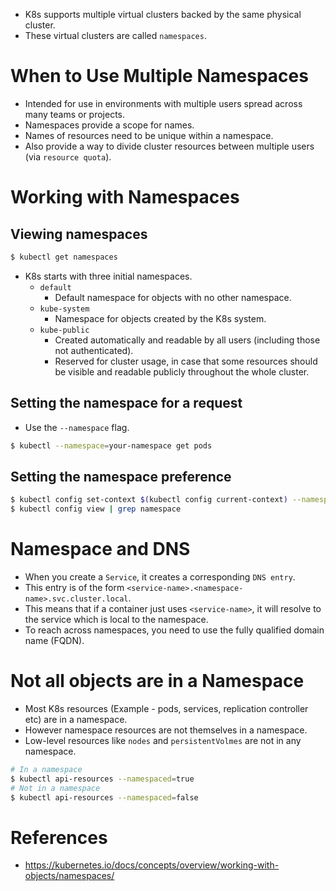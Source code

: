 * K8s supports multiple virtual clusters backed by the same physical cluster.
* These virtual clusters are called `namespaces`.
# When to Use Multiple Namespaces
* Intended for use in environments with multiple users spread across many teams or projects.
* Namespaces provide a scope for names.
* Names of resources need to be unique within a namespace.
* Also provide a way to divide cluster resources between multiple users (via `resource quota`).
# Working with Namespaces
## Viewing namespaces
```bash
$ kubectl get namespaces
```
* K8s starts with three initial namespaces.
	* `default`
		* Default namespace for objects with no other namespace.
	* `kube-system`
		* Namespace for objects created by the K8s system.
	* `kube-public`
		* Created automatically and readable by all users (including those not authenticated). 
		* Reserved for cluster usage, in case that some resources should be visible and readable publicly throughout the whole cluster.
## Setting the namespace for a request
* Use the `--namespace` flag.
```bash
$ kubectl --namespace=your-namespace get pods
```
## Setting the namespace preference
```bash
$ kubectl config set-context $(kubectl config current-context) --namespace=your-namespace
$ kubectl config view | grep namespace
```
# Namespace and DNS
* When you create a `Service`, it creates a corresponding `DNS entry`.
* This entry is of the form `<service-name>.<namespace-name>.svc.cluster.local`.
* This means that if a container just uses `<service-name>`, it will resolve to the service which is local to the namespace.
* To reach across namespaces, you need to use the fully qualified domain name (FQDN).
# Not all objects are in a Namespace
* Most K8s resources (Example - pods, services, replication controller etc) are in a namespace.
* However namespace resources are not themselves in a namespace.
* Low-level resources like `nodes` and `persistentVolmes` are not in any namespace.
```bash
# In a namespace
$ kubectl api-resources --namespaced=true
# Not in a namespace
$ kubectl api-resources --namespaced=false
```
# References
* https://kubernetes.io/docs/concepts/overview/working-with-objects/namespaces/
